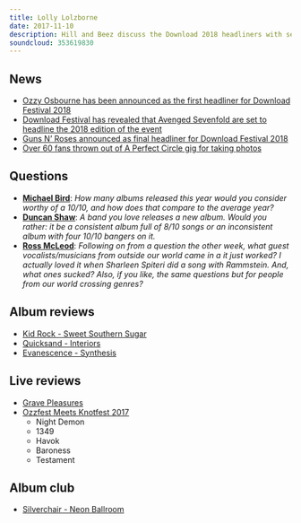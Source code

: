 ```yaml
---
title: Lolly Lolzborne
date: 2017-11-10
description: Hill and Beez discuss the Download 2018 headliners with sets due from Avenged Sevenfold bringing Friday to a close, Guns N’Roses on Saturday and Ozzy Osbourne closing the event on Friday night, plus Download goes to Australia with a killer lineup, and things get serious for anyone taking photos at A Perfect Circle’s US shows, there are album reviews from Kid Rock, Quicksand, and Evanescence, live reviews of Grave Pleasures and the US Ozzfest, while Album Club is the record that elevated Silverchair to bona fide alt-rock contenders and Neon Ballroom.
soundcloud: 353619830
---
```


## News

- [Ozzy Osbourne has been announced as the first headliner for Download Festival 2018](http://www.nme.com/news/music/download-announces-first-headliner-for-2018-2156722)
- [Download Festival has revealed that Avenged Sevenfold are set to headline the 2018 edition of the event](http://www.nme.com/news/music/download-festival-announces-second-2018-headliner-2157484)
- [Guns N’ Roses announced as final headliner for Download Festival 2018](http://www.nme.com/news/music/guns-n-roses-announced-final-headliner-download-festival-2018-2158194)
- [Over 60 fans thrown out of A Perfect Circle gig for taking photos](http://www.nme.com/news/music/a-perfect-circle-eject-60-fans-taking-photos-2157565)

## Questions

- **[Michael Bird](https://www.facebook.com/thatsnotmetalpodcast/posts/2203898693169996?comment_id=2203908936502305&comment_tracking=%7B%22tn%22%3A%22R9%22%7D)**: *How many albums released this year would you consider worthy of a 10/10, and how does that compare to the average year?*
- **[Duncan Shaw](https://www.facebook.com/thatsnotmetalpodcast/posts/2203898693169996?comment_id=2203921133167752&comment_tracking=%7B%22tn%22%3A%22R9%22%7D)**: *A band you love releases a new album. Would you rather: it be a consistent album full of 8/10 songs or an inconsistent album with four 10/10 bangers on it.*
- **[Ross McLeod](https://www.facebook.com/thatsnotmetalpodcast/posts/2203898693169996?comment_id=2203906816502517&comment_tracking=%7B%22tn%22%3A%22R9%22%7D)**: *Following on from a question the other week, what guest vocalists/musicians from outside our world came in a it just worked? I actually loved it when Sharleen Spiteri did a song with Rammstein. And, what ones sucked? Also, if you like, the same questions but for people from our world crossing genres?*

## Album reviews

- [Kid Rock - Sweet Southern Sugar](https://itunes.apple.com/gb/album/sweet-southern-sugar/1295826540)
- [Quicksand - Interiors](https://itunes.apple.com/gb/album/interiors/1272304319)
- [Evanescence - Synthesis](https://itunes.apple.com/gb/album/synthesis/1278850903)

## Live reviews

- [Grave Pleasures](https://www.songkick.com/concerts/30970984-grave-pleasures-at-electrowerkz)
- [Ozzfest Meets Knotfest 2017](https://www.songkick.com/festivals/1572769-ozzfest-meets-knotfest/id/30697079-ozzfest-meets-knotfest-2017)
  - Night Demon
  - 1349
  - Havok
  - Baroness
  - Testament

## Album club

- [Silverchair - Neon Ballroom](https://itunes.apple.com/gb/album/neon-ballroom/192818079)
